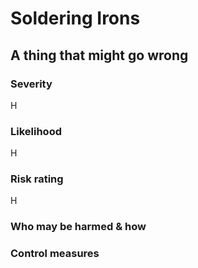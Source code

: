 # Soldering Irons

<!-- Each thing below becomes a row in the table - copy it for each risk that's been identified.
     Please delete all the comments from the final document -->

## A thing that might go wrong

### Severity

<!-- How bad it is if the thing happens. H, M, or L. -->
H

### Likelihood

<!-- How likely something is, *after* the control measures listed below. H, M, or L. -->
H

### Risk rating

<!-- If both likelihood and severity are H, this is H
     If one of likelihood and severity is L, and the other is L or M, this is L
     Otherwise, this is M -->
H

### Who may be harmed & how

<!-- Usually some combination of:
       User
       Bystander
       Users of the room
       The space
       Following user -->

### Control measures

<!-- Anything that's in here should also be in the syllabus somewhere, to ensure it's actually practised. -->
